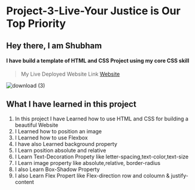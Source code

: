 # Project-3-Live-Your Justice is Our Top Priority

## Hey there, I am Shubham

#### I have build a template of HTML and CSS Project using my core CSS skill

> My Live Deployed Website Link [Website]()  

![download (3)](https://user-images.githubusercontent.com/101961231/181933461-c546c72e-5524-4135-9a65-312a9abb4217.png)

 ## What I have learned in this project

1. In this project I have Learned how to use HTML and CSS for building a beautiful Website  
2. I Learned how to position an image   
3. I Learned how to use Flexbox  
4. I have also Learned background property  
5. I Learn position absolute and relative  
6. I Learn Text-Decoration Propety like letter-spacing,text-color,text-size  
7. I Learn image property like absolute,relative, border-radius  
8. I also Learn Box-Shadow Property  
9. I also Learn Flex Propert like Flex-direction row and coloumn & justify-content  
